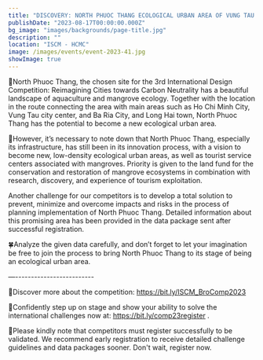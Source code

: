 ```yaml
---
title: "DISCOVERY: NORTH PHUOC THANG ECOLOGICAL URBAN AREA OF VUNG TAU CITY"
publishDate: "2023-08-17T00:00:00.000Z"
bg_image: "images/backgrounds/page-title.jpg"
description: "" 
location: "ISCM - HCMC"
image: /images/events/event-2023-41.jpg
showImage: true
---
```


🌴North Phuoc Thang, the chosen site for the 3rd International Design Competition: Reimagining Cities towards Carbon Neutrality has a beautiful landscape of aquaculture and mangrove ecology. Together with the location in the route connecting the area with main areas such as Ho Chi Minh City, Vung Tau city center, and Ba Ria City, and Long Hai town, North Phuoc Thang has the potential to become a new ecological urban area.

🌴However, it’s necessary to note down that North Phuoc Thang, especially its infrastructure, has still been in its innovation process, with a vision to become new, low-density ecological urban areas, as well as tourist service centers associated with mangroves. Priority is given to the land fund for the conservation and restoration of mangrove ecosystems in combination with research, discovery, and experience of tourism exploitation.

Another challenge for our competitors is to develop a total solution to prevent, minimize and overcome impacts and risks in the process of planning implementation of North Phuoc Thang. Detailed information about this promising area has been provided in the data package sent after successful registration.

🍀Analyze the given data carefully, and don’t forget to let your imagination be free to join the process to bring North Phuoc Thang to its stage of being an ecological urban area.

—-------------------------

🌱Discover more about the competition: https://bit.ly/ISCM_BroComp2023

🌳Confidently step up on stage and show your ability to solve the international challenges now at: https://bit.ly/comp23register .

🍃Please kindly note that competitors must register successfully to be validated. We recommend early registration to receive detailed challenge guidelines and data packages sooner. Don't wait, register now.




